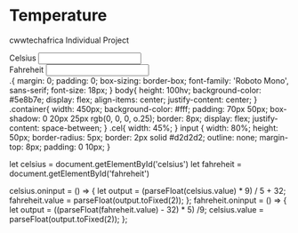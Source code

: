 # Temperature
cwwtechafrica Individual Project
<!DOCTYPE html>
<html lang="en">
<head>
    <meta charset="UTF-8">
    <meta name="viewport" content="width=device-width, initial-scale=1.0">
    <link rel="stylesheet" href="style.css"/>
    <title>Temperature Conversion</title>
</head>
<body>
    <div class="container">
    <div class="cel">
        <label for="celsius">Celsius</label>
        <input type="number" id="celsius"/>
    </div>
    <div class="fahreheit">
        <label for="fahreheit">Fahreheit</label>
        <input type="number" id="fahreheit"/>
    </div>
</div>
    <script src="script.js"></script>
</body>
</html>
.{
    margin: 0;
    padding: 0;
    box-sizing: border-box;
    font-family: 'Roboto Mono', sans-serif;
    font-size: 18px;
}
body{
    height: 100hv;
    background-color: #5e8b7e;
    display: flex;
    align-items: center;
    justify-content: center;
}
.container{
    width: 450px;
    background-color: #fff;
    padding: 70px 50px;
    box-shadow: 0 20px 25px rgb(0, 0, 0, o.25);
    border: 8px;
    display: flex;
    justify-content: space-between;
}
.cel{
width: 45%;
}
input {
    width: 80%;
    height: 50px;
    border-radius: 5px;
    border: 2px solid #d2d2d2;
    outline: none;
    margin-top: 8px;
    padding: 0 10px;
}

let celsius = document.getElementById('celsius')
let fahreheit = document.getElementById('fahreheit')

celsius.oninput = () => {
let output = (parseFloat(celsius.value) * 9) / 5 + 32;
fahreheit.value = parseFloat(output.toFixed(2));
};
fahreheit.oninput = () => {
    let output = ((parseFloat(fahreheit.value) - 32) * 5) /9;
    celsius.value = parseFloat(output.toFixed(2));
};
